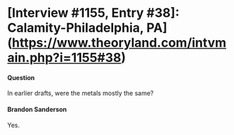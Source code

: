 # [Interview #1155, Entry #38]: Calamity-Philadelphia, PA](https://www.theoryland.com/intvmain.php?i=1155#38)

#### Question

In earlier drafts, were the metals mostly the same?

#### Brandon Sanderson

Yes.

